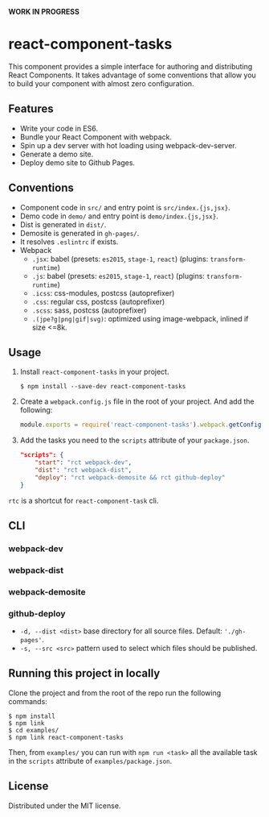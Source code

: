 **WORK IN PROGRESS**

# react-component-tasks

This component provides a simple interface for authoring and distributing React Components. It takes advantage of some conventions that allow you to build your component with almost zero configuration.

## Features

- Write your code in ES6.
- Bundle your React Component with webpack.
- Spin up a dev server with hot loading using webpack-dev-server.
- Generate a demo site.
- Deploy demo site to Github Pages.

## Conventions

- Component code in `src/` and entry point is `src/index.{js,jsx}`.
- Demo code in `demo/` and entry point is `demo/index.{js,jsx}`.
- Dist is generated in `dist/`.
- Demosite is generated in `gh-pages/`.
- It resolves `.eslintrc` if exists.
- Webpack
	- `.jsx`: babel (presets: `es2015`, `stage-1`, `react`) (plugins: `transform-runtime`)
	- `.js`: babel (presets: `es2015`, `stage-1`, `react`) (plugins: `transform-runtime`)
	- `.icss`: css-modules, postcss (autoprefixer)
	- `.css`: regular css, postcss (autoprefixer)
	- `.scss`: sass, postcss (autoprefixer)
	- `.(jpe?g|png|gif|svg)`: optimized using image-webpack, inlined if size <=8k.

## Usage

1. Install `react-component-tasks` in your project.

	```shell
	$ npm install --save-dev react-component-tasks
	```

2. Create a `webpack.config.js` file in the root of your project. And add the following:

	```javascript
	module.exports = require('react-component-tasks').webpack.getConfig();
	```

3. Add the tasks you need to the `scripts` attribute of your `package.json`.

	```json
	"scripts": {
	    "start": "rct webpack-dev",
	    "dist": "rct webpack-dist",
	    "deploy": "rct webpack-demosite && rct github-deploy"
	}
	```

`rtc` is a shortcut for `react-component-task` cli.


## CLI

### webpack-dev

### webpack-dist

### webpack-demosite

### github-deploy

- `-d, --dist <dist>` base directory for all source files. Default: `'./gh-pages'`.
- `-s, --src <src>` pattern used to select which files should be published.


## Running this project in locally

Clone the project and from the root of the repo run the following commands:

	$ npm install
	$ npm link
	$ cd examples/
	$ npm link react-component-tasks

Then, from `examples/` you can run with `npm run <task>` all the available task in the `scripts` attribute of `examples/package.json`.


## License

Distributed under the MIT license.
